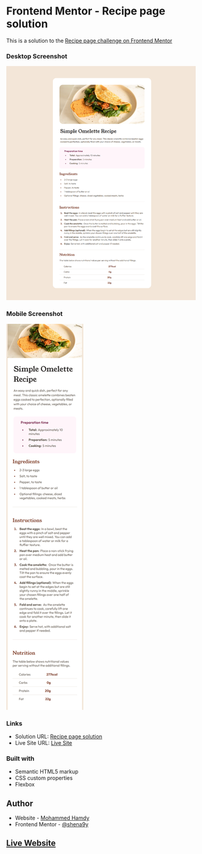 # Frontend Mentor - Recipe page solution

This is a solution to the [Recipe page challenge on Frontend Mentor](https://www.frontendmentor.io/challenges/recipe-page-KiTsR8QQKm)

### Desktop Screenshot

![Desktop Screenshot](/images/desktopScreenshot.png)

### Mobile Screenshot

![Mobile Screenshot](/images/mobileScreenshot%20.png)

### Links

- Solution URL: [Recipe page solution](https://www.frontendmentor.io/challenges/recipe-page-KiTsR8QQKm)
- Live Site URL: [Live Site](https://shena9y.github.io/Order-summary-card-solution/)

### Built with

- Semantic HTML5 markup
- CSS custom properties
- Flexbox

## Author

- Website - [Mohammed Hamdy](https://github.com/shena9y)
- Frontend Mentor - [@shena9y](https://www.frontendmentor.io/profile/shena9y)

## [Live Website](https://shena9y.github.io/Recipe-page-solution/)

